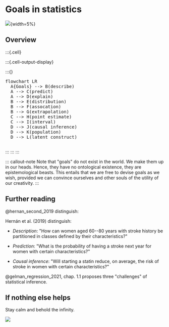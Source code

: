 # Goals in statistics


![](img/stern.png){width=5%}

## Overview



:::{.cell}

:::{.cell-output-display}

:::{}

<p >

<pre class="mermaid" data-tooltip-selector="#mermaid-tooltip-1">
flowchart LR
  A{Goals} --&gt; B(describe)
  A --&gt; C(predict)
  A --&gt; D(explain)
  B --&gt; E(distribution)
  B --&gt; F(assocation)
  B --&gt; G(extrapolation)
  C --&gt; H(point estimate)
  C --&gt; I(interval)
  D --&gt; J(causal inference)
  D --&gt; K(population)
  D --&gt; L(latent construct)

</pre>

<div id="mermaid-tooltip-1" class="mermaidTooltip"></div>
</p>
:::
:::
:::



::: callout-note
Note that "goals" do not exist in the world. We make them up in our heads. Hence, they have no ontological existence, they are epistemological beasts. This entails that we are free to devise goals as we wish, provided we can convince ourselves and other souls of the utility of our creativity.
:::

## Further reading

@hernan_second_2019 distinguish:

Hernán et al. (2019) distinguish:

-   *Description*: "How can women aged 60--80 years with stroke history be partitioned in classes defined by their characteristics?"

-   *Prediction*: "What is the probability of having a stroke next year for women with certain characteristics?"

-   *Causal inference*: "Will starting a statin reduce, on average, the risk of stroke in women with certain characteristics?"

@gelman_regression_2021, chap. 1.1 proposes three "challenges" of statistical inference.

## If nothing else helps

Stay calm and behold the infinity.

![](https://upload.wikimedia.org/wikipedia/commons/thumb/6/69/Spiral_of_black_and_white_squares_10_till_repetition_spiraling_in.gif/600px-Spiral_of_black_and_white_squares_10_till_repetition_spiraling_in.gif?20170912223608)

